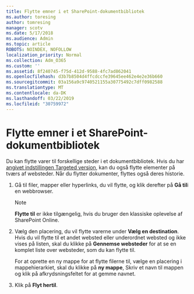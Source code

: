 ```yaml
---
title: Flytte emner i et SharePoint-dokumentbibliotek
ms.author: toresing
author: tomresing
manager: scotv
ms.date: 5/17/2018
ms.audience: Admin
ms.topic: article
ROBOTS: NOINDEX, NOFOLLOW
localization_priority: Normal
ms.collection: Adm_O365
ms.custom: ''
ms.assetid: 8f240745-f75d-412d-9588-4fc7ad862041
ms.openlocfilehash: d3b7b8504d4ffcdccfe39645ee462e4e2e36b660
ms.sourcegitcommit: 03a156a9c9740521155a30775492c7dff0982588
ms.translationtype: MT
ms.contentlocale: da-DK
ms.lasthandoff: 03/22/2019
ms.locfileid: "30759972"
---
```

# <a name="move-items-in-a-sharepoint-document-library"></a>Flytte emner i et SharePoint-dokumentbibliotek

Du kan flytte varer til forskellige steder i et dokumentbibliotek. Hvis du har [angivet indstillingen Targeted version](https://go.microsoft.com/fwlink/?linkid=622980), kan du også flytte elementer på tværs af websteder. Når du flytter dokumenter, flyttes også deres historie.
  
1. Gå til filer, mapper eller hyperlinks, du vil flytte, og klik derefter på **Gå til**i en webbrowser.
    
    > [!NOTE]
    > **Flytte til** er ikke tilgængelig, hvis du bruger den klassiske oplevelse af SharePoint Online. 
  
2. Vælg den placering, du vil flytte varerne under **Vælg en destination**. Hvis du vil flytte til et andet websted eller underordnet websted og ikke vises på listen, skal du klikke på **Gennemse websteder** for at se en komplet liste over websteder, som du kan flytte til. 
    
    For at oprette en ny mappe for at flytte filerne til, vælge en placering i mappehierarkiet, skal du klikke på **ny mappe**, Skriv et navn til mappen og klik på afkrydsningsfeltet for at gemme navnet.
    
3. Klik på **Flyt hertil**.
    

